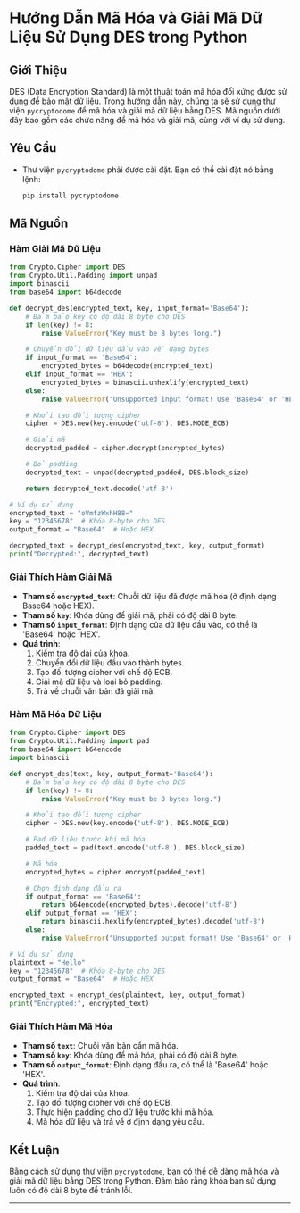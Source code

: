 
# Hướng Dẫn Mã Hóa và Giải Mã Dữ Liệu Sử Dụng DES trong Python

## Giới Thiệu
DES (Data Encryption Standard) là một thuật toán mã hóa đối xứng được sử dụng để bảo mật dữ liệu. Trong hướng dẫn này, chúng ta sẽ sử dụng thư viện `pycryptodome` để mã hóa và giải mã dữ liệu bằng DES. Mã nguồn dưới đây bao gồm các chức năng để mã hóa và giải mã, cùng với ví dụ sử dụng.

## Yêu Cầu
- Thư viện `pycryptodome` phải được cài đặt. Bạn có thể cài đặt nó bằng lệnh:
  ```bash
  pip install pycryptodome
  ```

## Mã Nguồn

### Hàm Giải Mã Dữ Liệu
```python
from Crypto.Cipher import DES
from Crypto.Util.Padding import unpad
import binascii
from base64 import b64decode

def decrypt_des(encrypted_text, key, input_format='Base64'):
    # Đảm bảo key có độ dài 8 byte cho DES
    if len(key) != 8:
        raise ValueError("Key must be 8 bytes long.")

    # Chuyển đổi dữ liệu đầu vào về dạng bytes
    if input_format == 'Base64':
        encrypted_bytes = b64decode(encrypted_text)
    elif input_format == 'HEX':
        encrypted_bytes = binascii.unhexlify(encrypted_text)
    else:
        raise ValueError("Unsupported input format! Use 'Base64' or 'HEX'.")

    # Khởi tạo đối tượng cipher
    cipher = DES.new(key.encode('utf-8'), DES.MODE_ECB)

    # Giải mã
    decrypted_padded = cipher.decrypt(encrypted_bytes)

    # Bỏ padding
    decrypted_text = unpad(decrypted_padded, DES.block_size)

    return decrypted_text.decode('utf-8')

# Ví dụ sử dụng
encrypted_text = "oVmfzWxhH88="
key = "12345678"  # Khóa 8-byte cho DES
output_format = "Base64"  # Hoặc HEX

decrypted_text = decrypt_des(encrypted_text, key, output_format)
print("Decrypted:", decrypted_text)
```

### Giải Thích Hàm Giải Mã
- **Tham số `encrypted_text`**: Chuỗi dữ liệu đã được mã hóa (ở định dạng Base64 hoặc HEX).
- **Tham số `key`**: Khóa dùng để giải mã, phải có độ dài 8 byte.
- **Tham số `input_format`**: Định dạng của dữ liệu đầu vào, có thể là 'Base64' hoặc 'HEX'.
- **Quá trình**:
  1. Kiểm tra độ dài của khóa.
  2. Chuyển đổi dữ liệu đầu vào thành bytes.
  3. Tạo đối tượng cipher với chế độ ECB.
  4. Giải mã dữ liệu và loại bỏ padding.
  5. Trả về chuỗi văn bản đã giải mã.

### Hàm Mã Hóa Dữ Liệu
```python
from Crypto.Cipher import DES
from Crypto.Util.Padding import pad
from base64 import b64encode
import binascii

def encrypt_des(text, key, output_format='Base64'):
    # Đảm bảo key có độ dài 8 byte cho DES
    if len(key) != 8:
        raise ValueError("Key must be 8 bytes long.")

    # Khởi tạo đối tượng cipher
    cipher = DES.new(key.encode('utf-8'), DES.MODE_ECB)

    # Pad dữ liệu trước khi mã hóa
    padded_text = pad(text.encode('utf-8'), DES.block_size)

    # Mã hóa
    encrypted_bytes = cipher.encrypt(padded_text)

    # Chọn định dạng đầu ra
    if output_format == 'Base64':
        return b64encode(encrypted_bytes).decode('utf-8')
    elif output_format == 'HEX':
        return binascii.hexlify(encrypted_bytes).decode('utf-8')
    else:
        raise ValueError("Unsupported output format! Use 'Base64' or 'HEX'.")

# Ví dụ sử dụng
plaintext = "Hello"
key = "12345678"  # Khóa 8-byte cho DES
output_format = "Base64"  # Hoặc HEX

encrypted_text = encrypt_des(plaintext, key, output_format)
print("Encrypted:", encrypted_text)
```

### Giải Thích Hàm Mã Hóa
- **Tham số `text`**: Chuỗi văn bản cần mã hóa.
- **Tham số `key`**: Khóa dùng để mã hóa, phải có độ dài 8 byte.
- **Tham số `output_format`**: Định dạng đầu ra, có thể là 'Base64' hoặc 'HEX'.
- **Quá trình**:
  1. Kiểm tra độ dài của khóa.
  2. Tạo đối tượng cipher với chế độ ECB.
  3. Thực hiện padding cho dữ liệu trước khi mã hóa.
  4. Mã hóa dữ liệu và trả về ở định dạng yêu cầu.

## Kết Luận
Bằng cách sử dụng thư viện `pycryptodome`, bạn có thể dễ dàng mã hóa và giải mã dữ liệu bằng DES trong Python. Đảm bảo rằng khóa bạn sử dụng luôn có độ dài 8 byte để tránh lỗi.

---

